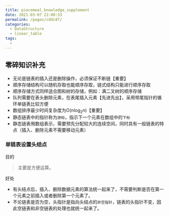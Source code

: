 ```yaml
---
title: piecemeal_knowledge_supplement
date: 2021-03-07 22:00:53
permalink: /pages/cddc8f/
categories:
  - DataStructure
  - linear_table
tags:
  - 
---
```

<!--
 * @Description: 
 * @Version: Beta1.0
 * @Author: 【B站&公众号】Rong姐姐好可爱
 * @Date: 2021-03-07 22:00:53
 * @LastEditors: 【B站&公众号】Rong姐姐好可爱
 * @LastEditTime: 2021-03-07 22:00:53
-->



## 零碎知识补充

- 无论是链表的插入还是删除操作，必须保证不断链【重要】
- 顺序存储结构可以随机存取也能顺序存取，链式结构只能进行顺序存取
- 顺序存储方式同样适合图和树的存储，例如：满二叉树的顺序存储
- 队列需要在表头删除元素，在表尾插入元素【先进先出】，采用带尾指针的循环单链表比较方便
- 数组排序最少时间复杂度为O(nlog<sub>2</sub>n)【重要】
- 静态链表中的指针称为`游标`，指示下一个元素在数组中的`下标`
- 静态链表用数组表示，需要预先分配较大的连续空间，同时具有一般链表的特点（插入、删除元素不需要移动元素）


### 单链表设置头结点


目的

> 主要是方便运算。

好处

- 有头结点后，插入、删除数据元素的算法统一起来了，不需要判断是否在第一个元素之前插入或者删除第一个元素了。
- 不论链表是否为空，头指针是指向头结点的`非空指针`，链表的头指针不变，因此空链表和非空链表的处理也就统一起来了。
